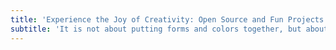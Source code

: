```yaml
---
title: 'Experience the Joy of Creativity: Open Source and Fun Projects from Our Lab'
subtitle: 'It is not about putting forms and colors together, but about finding the right balance between logic and aesthetics, in order to offer optimal experiences for the targeted audiences, while conveying the right messages and staying true to the brand’s identity.'
---
```

